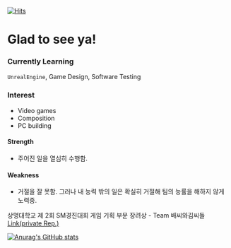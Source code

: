 <!--
**Pippyap/Pippyap** is a ✨ _special_ ✨ repository because its `README.md` (this file) appears on your GitHub profile.

Here are some ideas to get you started:

- 🔭 I’m currently working on ...
- 🌱 I’m currently learning ...
- 👯 I’m looking to collaborate on ...
- 🤔 I’m looking for help with ...
- 💬 Ask me about ...
- 📫 How to reach me: ...
- 😄 Pronouns: ...
- ⚡ Fun fact: ...
-->

[![Hits](https://hits.seeyoufarm.com/api/count/incr/badge.svg?url=https%3A%2F%2Fgithub.com%2FPippyap&count_bg=%23FFD5D5&title_bg=%23FF7575&icon=&icon_color=%23E7E7E7&title=VISIT&edge_flat=false)](https://hits.seeyoufarm.com)

# Glad to see ya!

### Currently Learning
 <code>UnrealEngine</code>, Game Design, Software Testing

 
### Interest
 - Video games
 - Composition
 - PC building

#### Strength
 - 주어진 일을 열심히 수행함.

#### Weakness
 - 거절을 잘 못함. 그러나 내 능력 밖의 일은 확실히 거절해 팀의 능률을 해하지 않게 노력중.

상명대학교 제 2회 SM경진대회 게임 기획 부문 장려상 - Team 배씨와김씨들 [Link(private Rep.)](https://github.com/kimyonggyu2/bae-and-kims)


[![Anurag's GitHub stats](https://github-readme-stats.vercel.app/api?username=Pippyap&show_icons=true&theme=dark)](https://github.com/anuraghazra/github-readme-stats)
